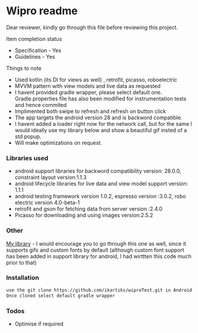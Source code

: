 # Wipro readme

Dear reviewer, kindly go through this file before reviewing this project.

Item completion status

  - Specification - Yes
  - Guidelines - Yes
  
Things to note

  - Used kotlin (its DI for views as well) , retrofit, picasso, roboelectric
  - MVVM pattern with view models and live data as requested
  - I havent provided gradle wrapper, please select default one. Gradle.properties file has also been modified for instrumentation tests and hence commited
  - Implimented both swipe to refresh and refresh on button click
  - The app targets the android version 28 and is backword compatible.
  - I havent added a loader right now for the network call, but for the same I would ideally use my library below and show a beautiful gif insted of a std popup.
  - Will make optimizations on request.
  
### Libraries used
  - android support libraries for backword compatibility version: 28.0.0, constraint layout version:1.1.3
  - android lifecycle libraries for live data and view model support version: 1.1.1
  - android testing framework version 1.0.2, espresso version :3.0.2, robo electric version 4.0-beta-1
  - retrofit and gson for fetching data from server version :2.4.0
  - Picasso for downloading and using images version:2.5.2
  

### Other

[My library](https://github.com/ikartiks/kartiksCustomViewsGradle/) - I would encourage you to go through this one as well, since it supports gifs and custom fonts by default (although custom font support has been added in support library for android, I had wirttten this code much prior to that)

### Installation

```sh
use the git clone https://github.com/ikartiks/wiproTest.git in Android Studio
Once cloned select default gradle wrapper 
```

### Todos
 - Optimise if required

